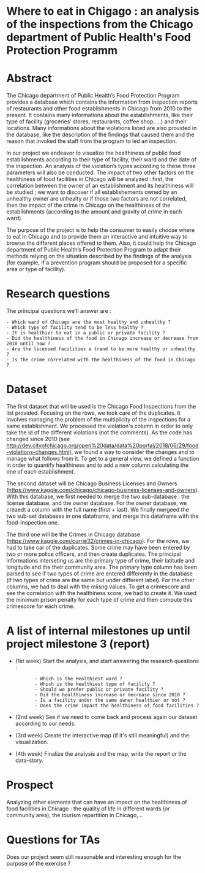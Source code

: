 # Where to eat in Chigago : an analysis of the inspections from the Chicago department of Public Health's Food Protection Programm

# Abstract
The Chicago department of Public Health’s Food Protection Program provides a database which contains the information from inspection reports of restaurants and other food establishments in Chicago from 2010 to the present. It contains many informations about the establishments, like their type of facility (groceries’ stores, restaurants, coffee shop, …) and their locations. Many informations about the violations listed are also provided in the database, like the description of the findings that caused them and the reason that invoked the staff from the program to led an inspection.

In our project we endeavor to visualize the healthiness of public food establishments according to their type of facility, their ward and the date of the inspection. An analysis of the violation’s types according to these three parameters will also be conducted. The impact of two other factors on the healthiness of food facilities in Chicago will be analyzed : first, the correlation between the owner of an establishment and its healthiness will be studied ; we want to discover if all establishements owned by an unhealthy owner are unhealty or if those two factors are not correlated, then the impact of the crime in Chicago on the healthiness of the establishments (according to the amount and gravity of crime in each ward).  

The purpose of the project is to help the consumer to easily choose where to eat in Chicago and to provide them an interactive and intuitive way to browse the different places offered to them. Also, it could help the Chicago department of Public Health’s Food Protection Program to adapt their methods relying on the situation described by the findings of the analysis (for example, if a prevention program should be proposed for a specific area or type of facility).

# Research questions
 
 The principal questions we'll answer are : 
 
    - Which ward of Chicago are the most healthy and unhealthy ? 
    - Which type of facility tend to be less healthy ? 
    - It is healthier to eat in a public or private facility ?
    - Did the healthiness of the food in Chicago increase or decrease from 2010 until now ?
    - Are the licensed facilities a trend to be more healthy or unhealthy ?
    - Is the crime correlated with the healthiness of the food in Chicago ?

# Dataset

The first dataset that will be used is the Chicago Food Inspections from the list provided. 
Focusing on the rows, we took care of the duplicates. It involves managing the problem of the multiplicity of the inspections for a same establishment. 
We processed the violation's column in order to only take the id of the different violations (not the comments).
As the code has changed since 2010 (see http://dev.cityofchicago.org/open%20data/data%20portal/2018/06/29/food-violations-changes.html), we found a way to consider the changes and to manage what follows from it.
To get to a general view, we defined a function in order to quantify healthiness and to add a new column calculating the one of each establishment.

The second dataset will be Chicago Business Licenses and Owners (https://www.kaggle.com/chicago/chicago-business-licenses-and-owners).
With this database, we first needed to merge the two sub-database : the license database, and the owner database.
For the owner database, we creaedt a column with the full name (first + last).
We finally mergeed the two sub-set databases in one dataframe, and merge this dataframe with the food-inspection one.

The third one will be the Crimes in Chicago database (https://www.kaggle.com/currie32/crimes-in-chicago).
For the rows, we had to take car of the duplicates. Some crime may have been entered by two or more police officers, and then create duplicates.
The principal informations interseting us are the primary type of crime, their latitude and longitude and the their community area. The primary type column has been parsed to see if two types of crime are entered differently in the database (if two types of crime are the same but under different label). For the other columns, we had to deal with the miisng values.
To get a crimescore and see the correlation with the healthiness score, we had to create it. We used the minimum prison penalty for each type of crime and then compute this crimescore for each crime.

# A list of internal milestones up until project milestone 3 (report)
 
- (1st week) Start the analysis, and start answering the research questions :

             - Which is the Healthiest ward ?
             - Which is the healthiest type of facility ?
             - Should we prefer public or private facility ?
             - Did the healthiness increase or decrease since 2010 ?
             - Is a facility under the same owner healthier or not ?
             - Does the crime impact the healthiness of food facilities ?
             
- (2nd week) See if we need to come back and process again our dataset according to our needs.
    
- (3rd week) Create the interactive map (if it's still meaningful) and the visualization.

- (4th week) Finalize the analysis and the map, write the report or the data-story.

# Prospect

Analyzing other elements that can have an impact on the healthiness of food facilities in Chicago : the quality of life in different wards (or community area), the tourism repartition in Chicago,...


# Questions for TAs
Does our project seem still reasonable and interesting enough for the purpose of the exercise ?
